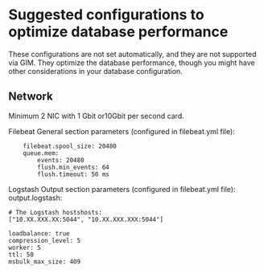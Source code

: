 # Suggested configurations to optimize database performance


These configurations are not set automatically, and they are not supported via GIM. They optimize the database performance, though you might have other considerations in your database configuration.

## Network

  Minimum 2 NIC with 1 Gbit or10Gbit per second card.
  
Filebeat General section parameters (configured in filebeat.yml file):

        filebeat.spool_size: 20480
        queue.mem:
            events: 20480
            flush.min_events: 64
            flush.timeout: 50 ms

Logstash Output section parameters (configured in filebeat.yml file):
    output.logstash:

    # The Logstash hostshosts:
    ["10.XX.XXX.XX:5044", "10.XX.XXX.XXX:5044"]

    loadbalance: true
    compression_level: 5
    worker: 5
    ttl: 50
    msbulk_max_size: 409
